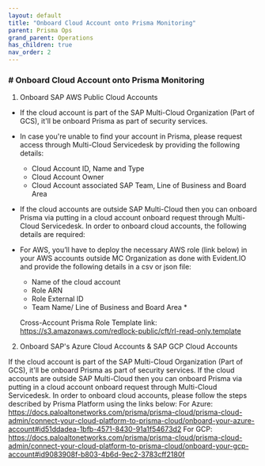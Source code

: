 ```yaml
---
layout: default
title: "Onboard Cloud Account onto Prisma Monitoring"
parent: Prisma Ops
grand_parent: Operations
has_children: true
nav_order: 2
---
```


### # Onboard Cloud Account onto Prisma Monitoring

1. Onboard SAP AWS Public Cloud Accounts

- If the cloud account is part of the SAP Multi-Cloud Organization (Part of GCS), it'll be onboard Prisma as part of security services.
- In case you're unable to find your account in Prisma, please request access through Multi-Cloud Servicedesk by providing the following details:

  - Cloud Account ID, Name and Type
  - Cloud Account Owner
  - Cloud Account associated SAP Team, Line of Business and Board Area

- If the cloud accounts are outside SAP Multi-Cloud then you can onboard Prisma via putting in a cloud account onboard request through Multi-Cloud Servicedesk. In order to onboard cloud accounts, the following details are required:
- For AWS, you’ll have to deploy the necessary AWS role (link below) in your AWS accounts outside MC Organization as done with Evident.IO and provide the following details in a csv or json file:

  - Name of the cloud account
  - Role ARN
  - Role External ID
  - Team Name/ Line of Business and Board Area \*

  Cross-Account Prisma Role Template link: https://s3.amazonaws.com/redlock-public/cft/rl-read-only.template

2. Onboard SAP's Azure Cloud Accounts & SAP GCP Cloud Accounts

If the cloud account is part of the SAP Multi-Cloud Organization (Part of GCS), it'll be onboard Prisma as part of security services.
If the cloud accounts are outside SAP Multi-Cloud then you can onboard Prisma via putting in a cloud account onboard request through Multi-Cloud Servicedesk. In order to onboard cloud accounts, please follow the steps described by Prisma Platform using the links below:
For Azure: https://docs.paloaltonetworks.com/prisma/prisma-cloud/prisma-cloud-admin/connect-your-cloud-platform-to-prisma-cloud/onboard-your-azure-account#id51ddadea-1bfb-4571-8430-91a1f54673d2
For GCP: https://docs.paloaltonetworks.com/prisma/prisma-cloud/prisma-cloud-admin/connect-your-cloud-platform-to-prisma-cloud/onboard-your-gcp-account#id9083908f-b803-4b6d-9ec2-3783cff2180f
